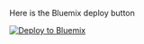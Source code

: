 

Here is the Bluemix deploy button

[![Deploy to Bluemix](https://bluemix.net/deploy/button.png)](https://bluemix.net/deploy)
